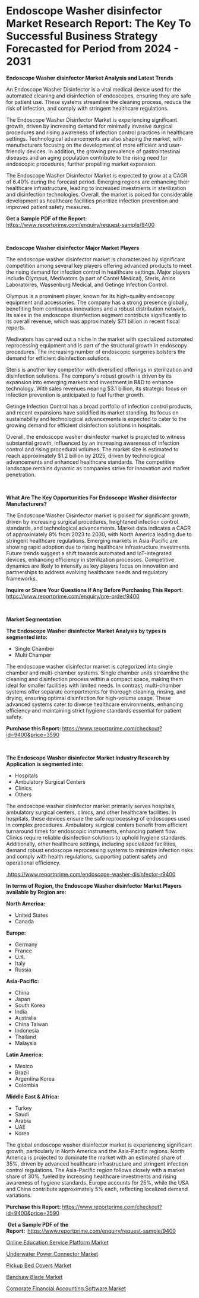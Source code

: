 <p><h1>Endoscope Washer disinfector Market Research Report: The Key To Successful Business Strategy Forecasted for Period from 2024 - 2031</h1></p><p><strong>Endoscope Washer disinfector Market Analysis and Latest Trends</strong></p>
<p><p>An Endoscope Washer Disinfector is a vital medical device used for the automated cleaning and disinfection of endoscopes, ensuring they are safe for patient use. These systems streamline the cleaning process, reduce the risk of infection, and comply with stringent healthcare regulations.</p><p>The Endoscope Washer Disinfector Market is experiencing significant growth, driven by increasing demand for minimally invasive surgical procedures and rising awareness of infection control practices in healthcare settings. Technological advancements are also shaping the market, with manufacturers focusing on the development of more efficient and user-friendly devices. In addition, the growing prevalence of gastrointestinal diseases and an aging population contribute to the rising need for endoscopic procedures, further propelling market expansion.</p><p>The Endoscope Washer Disinfector Market is expected to grow at a CAGR of 6.40% during the forecast period. Emerging regions are enhancing their healthcare infrastructure, leading to increased investments in sterilization and disinfection technologies. Overall, the market is poised for considerable development as healthcare facilities prioritize infection prevention and improved patient safety measures.</p></p>
<p><strong>Get a Sample PDF of the Report:&nbsp;</strong> <a href="https://www.reportprime.com/enquiry/request-sample/9400?utm_campaign=1117&utm_medium=2&utm_source=Github&utm_content=ia&utm_term=28112024&utm_id=endoscope-washer-disinfector">https://www.reportprime.com/enquiry/request-sample/9400</a></p>
<p>&nbsp;</p>
<p><strong>Endoscope Washer disinfector Major Market Players</strong></p>
<p><p>The endoscope washer disinfector market is characterized by significant competition among several key players offering advanced products to meet the rising demand for infection control in healthcare settings. Major players include Olympus, Medivators (a part of Cantel Medical), Steris, Anios Laboratoires, Wassenburg Medical, and Getinge Infection Control.</p><p>Olympus is a prominent player, known for its high-quality endoscopy equipment and accessories. The company has a strong presence globally, benefiting from continuous innovations and a robust distribution network. Its sales in the endoscope disinfection segment contribute significantly to its overall revenue, which was approximately $7.1 billion in recent fiscal reports.</p><p>Medivators has carved out a niche in the market with specialized automated reprocessing equipment and is part of the structural growth in endoscopy procedures. The increasing number of endoscopic surgeries bolsters the demand for efficient disinfection solutions.</p><p>Steris is another key competitor with diversified offerings in sterilization and disinfection solutions. The company's robust growth is driven by its expansion into emerging markets and investment in R&D to enhance technology. With sales revenues nearing $3.1 billion, its strategic focus on infection prevention is anticipated to fuel further growth.</p><p>Getinge Infection Control has a broad portfolio of infection control products, and recent expansions have solidified its market standing. Its focus on sustainability and technological advancements is expected to cater to the growing demand for efficient disinfection solutions in hospitals.</p><p>Overall, the endoscope washer disinfector market is projected to witness substantial growth, influenced by an increasing awareness of infection control and rising procedural volumes. The market size is estimated to reach approximately $1.2 billion by 2025, driven by technological advancements and enhanced healthcare standards. The competitive landscape remains dynamic as companies strive for innovation and market penetration.</p></p>
<p>&nbsp;</p>
<p><strong>What Are The Key Opportunities For Endoscope Washer disinfector Manufacturers?</strong></p>
<p><p>The Endoscope Washer Disinfector market is poised for significant growth, driven by increasing surgical procedures, heightened infection control standards, and technological advancements. Market data indicates a CAGR of approximately 8% from 2023 to 2030, with North America leading due to stringent healthcare regulations. Emerging markets in Asia-Pacific are showing rapid adoption due to rising healthcare infrastructure investments. Future trends suggest a shift towards automated and IoT-integrated devices, enhancing efficiency in sterilization processes. Competitive dynamics are likely to intensify as key players focus on innovation and partnerships to address evolving healthcare needs and regulatory frameworks.</p></p>
<p><strong>Inquire or Share Your Questions If Any Before Purchasing This Report:</strong> <a href="https://www.reportprime.com/enquiry/pre-order/9400?utm_campaign=1117&utm_medium=2&utm_source=Github&utm_content=ia&utm_term=28112024&utm_id=endoscope-washer-disinfector">https://www.reportprime.com/enquiry/pre-order/9400</a></p>
<p>&nbsp;</p>
<p><strong>Market Segmentation</strong></p>
<p><strong>The Endoscope Washer disinfector Market Analysis by types is segmented into:</strong></p>
<p><ul><li>Single Chamber</li><li>Multi Champer</li></ul></p>
<p><p>The endoscope washer disinfector market is categorized into single chamber and multi-chamber systems. Single chamber units streamline the cleaning and disinfection process within a compact space, making them ideal for smaller facilities with limited needs. In contrast, multi-chamber systems offer separate compartments for thorough cleaning, rinsing, and drying, ensuring optimal disinfection for high-volume usage. These advanced systems cater to diverse healthcare environments, enhancing efficiency and maintaining strict hygiene standards essential for patient safety.</p></p>
<p><strong>Purchase this Report:&nbsp;</strong><a href="https://www.reportprime.com/checkout?id=9400&price=3590&utm_campaign=1117&utm_medium=2&utm_source=Github&utm_content=ia&utm_term=28112024&utm_id=endoscope-washer-disinfector">https://www.reportprime.com/checkout?id=9400&price=3590</a></p>
<p>&nbsp;</p>
<p><strong>The Endoscope Washer disinfector Market Industry Research by Application is segmented into:</strong></p>
<p><ul><li>Hospitals</li><li>Ambulatory Surgical Centers</li><li>Clinics</li><li>Others</li></ul></p>
<p><p>The endoscope washer disinfector market primarily serves hospitals, ambulatory surgical centers, clinics, and other healthcare facilities. In hospitals, these devices ensure the safe reprocessing of endoscopes used in complex procedures. Ambulatory surgical centers benefit from efficient turnaround times for endoscopic instruments, enhancing patient flow. Clinics require reliable disinfection solutions to uphold hygiene standards. Additionally, other healthcare settings, including specialized facilities, demand robust endoscope reprocessing systems to minimize infection risks and comply with health regulations, supporting patient safety and operational efficiency.</p></p>
<p><a href="https://www.reportprime.com/endoscope-washer-disinfector-r9400?utm_campaign=1117&utm_medium=2&utm_source=Github&utm_content=ia&utm_term=28112024&utm_id=endoscope-washer-disinfector">&nbsp;https://www.reportprime.com/endoscope-washer-disinfector-r9400</a></p>
<p><strong>In terms of Region, the Endoscope Washer disinfector Market Players available by Region are:</strong></p>
<p>
    <p> <strong> North America: </strong>
        <ul>
            <li>United States</li>
            <li>Canada</li>
        </ul>
        </p> 
    <p> <strong> Europe: </strong>
        <ul>
            <li>Germany</li>
            <li>France</li>
            <li>U.K.</li>
            <li>Italy</li>
            <li>Russia</li>
        </ul>
        </p> 
    <p> <strong> Asia-Pacific: </strong>
        <ul>
            <li>China</li>
            <li>Japan</li>
            <li>South Korea</li>
            <li>India</li>
            <li>Australia</li>
            <li>China Taiwan</li>
            <li>Indonesia</li>
            <li>Thailand</li>
            <li>Malaysia</li>
        </ul>
        </p> 
    <p> <strong> Latin America: </strong>
        <ul>
            <li>Mexico</li>
            <li>Brazil</li>
            <li>Argentina Korea</li>
            <li>Colombia</li>
        </ul>
        </p> 
    <p> <strong> Middle East & Africa: </strong>
        <ul>
            <li>Turkey</li>
            <li>Saudi</li>
            <li>Arabia</li>
            <li>UAE</li>
            <li>Korea</li>
        </ul>
    </p>
    </p>
<p><p>The global endoscope washer disinfector market is experiencing significant growth, particularly in North America and the Asia-Pacific regions. North America is projected to dominate the market with an estimated share of 35%, driven by advanced healthcare infrastructure and stringent infection control regulations. The Asia-Pacific region follows closely with a market share of 30%, fueled by increasing healthcare investments and rising awareness of hygiene standards. Europe accounts for 25%, while the USA and China contribute approximately 5% each, reflecting localized demand variations.</p></p>
<p><strong>Purchase this Report: </strong><a href="https://www.reportprime.com/checkout?id=9400&price=3590&utm_campaign=1117&utm_medium=2&utm_source=Github&utm_content=ia&utm_term=28112024&utm_id=endoscope-washer-disinfector">https://www.reportprime.com/checkout?id=9400&price=3590</a></p>
<p>&nbsp;<strong>Get a Sample PDF of the Report:&nbsp;&nbsp;</strong><a href="https://www.reportprime.com/enquiry/request-sample/9400?utm_campaign=1117&utm_medium=2&utm_source=Github&utm_content=ia&utm_term=28112024&utm_id=endoscope-washer-disinfector">https://www.reportprime.com/enquiry/request-sample/9400</a></p>
<p><strong></strong></p>
<p><p><a href="https://issuu.com/reportprime-2/docs/online-education-service-platform-m_80832c78f221d2?utm_campaign=1117&utm_medium=2&utm_source=Github&utm_content=ia&utm_term=28112024&utm_id=endoscope-washer-disinfector">Online Education Service Platform Market</a></p><p><a href="https://www.linkedin.com/pulse/global-underwater-power-connector-market-opportunities-forecast-0ah4e?utm_campaign=1117&utm_medium=2&utm_source=Github&utm_content=ia&utm_term=28112024&utm_id=endoscope-washer-disinfector">Underwater Power Connector Market</a></p><p><a href="https://www.linkedin.com/pulse/pickup-bed-covers-market-global-insights-sales-trends-r8rff?utm_campaign=1117&utm_medium=2&utm_source=Github&utm_content=ia&utm_term=28112024&utm_id=endoscope-washer-disinfector">Pickup Bed Covers Market</a></p><p><a href="https://www.linkedin.com/pulse/bandsaw-blade-market-emerging-trends-future-prospects-6e5bf?utm_campaign=1117&utm_medium=2&utm_source=Github&utm_content=ia&utm_term=28112024&utm_id=endoscope-washer-disinfector">Bandsaw Blade Market</a></p><p><a href="https://issuu.com/reportprime-2/docs/corporate-financial-accounting-soft_beb4b5d893e550?utm_campaign=1117&utm_medium=2&utm_source=Github&utm_content=ia&utm_term=28112024&utm_id=endoscope-washer-disinfector">Corporate Financial Accounting Software Market</a></p></p>